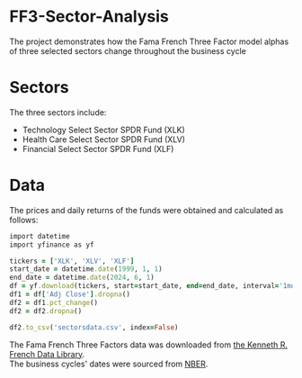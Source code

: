 # FF3-Sector-Analysis
The project demonstrates how the Fama French Three Factor model alphas of three selected sectors change throughout the business cycle

# Sectors #

The three sectors include:
* Technology Select Sector SPDR Fund (XLK)
* Health Care Select Sector SPDR Fund (XLV)
* Financial Select Sector SPDR Fund (XLF)

# Data #
The prices and daily returns of the funds were obtained and calculated as follows:
```ruby
import datetime
import yfinance as yf

tickers = ['XLK', 'XLV', 'XLF']
start_date = datetime.date(1999, 1, 1)
end_date = datetime.date(2024, 6, 1)
df = yf.download(tickers, start=start_date, end=end_date, interval='1mo')
df1 = df['Adj Close'].dropna()
df2 = df1.pct_change()
df2 = df2.dropna()

df2.to_csv('sectorsdata.csv', index=False)
```

The Fama French Three Factors data was downloaded from [the Kenneth R. French Data Library](https://mba.tuck.dartmouth.edu/pages/faculty/ken.french/data_library.html). <br>
The business cycles' dates were sourced from [NBER](https://www.nber.org/research/data/us-business-cycle-expansions-and-contractions).


